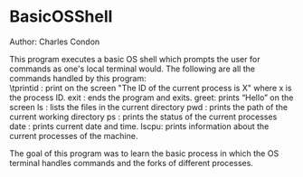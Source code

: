 # BasicOSShell
Author: Charles Condon

This program executes a basic OS shell which prompts the user for commands as one's local terminal would.
The following are all the commands handled by this program:<br>
    \tprintid : print on the screen "The ID of the current process is X" where x is the process ID.
    exit : ends the program and exits.
    greet: prints “Hello” on the screen
    ls : lists the files in the current directory
    pwd : prints the path of the current working directory
    ps : prints the status of the current processes
    date : prints current date and time.
    lscpu: prints information about the current processes of the machine. 
    
The goal of this program was to learn the basic process in which the OS terminal handles commands and the forks of different processes.
